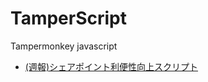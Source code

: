 # TamperScript
Tampermonkey javascript

 * [(週報)シェアポイント利便性向上スクリプト](https://github.com/YatsushiroMasato/TamperScript/raw/master/sharepointscript.user.js)
